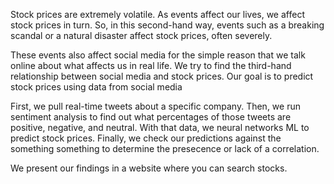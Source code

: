 Stock prices are extremely volatile.
As events affect our lives, we affect stock prices in turn.
So, in this second-hand way, events such as a breaking scandal or a natural disaster affect stock prices, often severely.

These events also affect social media for the simple reason that we talk online about what affects us in real life.
We try to find the third-hand relationship between social media and stock prices.
Our goal is to predict stock prices using data from social media


First, we pull real-time tweets about a specific company.
Then, we run sentiment analysis to find out what percentages of those tweets are positive, negative, and neutral.
With that data, we neural networks ML to predict stock prices.
Finally, we check our predictions against the something something to determine the presecence or lack of a correlation.

We present our findings in a website where you can search stocks.
